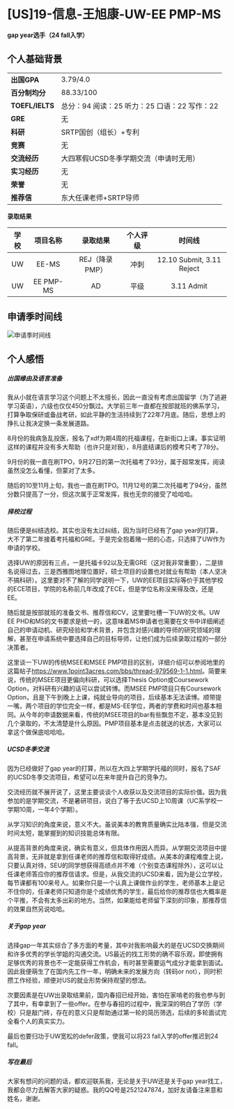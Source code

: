 # \[US\]19-信息-王旭康-UW-EE PMP-MS

**gap year选手（24 fall入学）**

## **个人基础背景**

|                 |                                              |
| --------------- | -------------------------------------------- |
| **出国GPA**     | 3.79/4.0                                     |
| **百分制均分**  | 88.33/100                                    |
| **TOEFL/IELTS** | 总分：94 阅读：25 听力：25 口语：22 写作：22 |
| **GRE**         | 无                                           |
| **科研**        | SRTP国创（组长）+专利                        |
| **竞赛**        | 无                                           |
| **交流经历**    | 大四寒假UCSD冬季学期交流（申请时无用）       |
| **实习经历**    | 无                                           |
| **荣誉**        | 无                                           |
| **推荐信**      | 东大任课老师+SRTP导师                        |

**录取结果**

| **学校** | **项目名称** |  **录取结果**   | **个人评级** |        **时间线**         |
| :------: | :----------: | :-------------: | :----------: | :-----------------------: |
|    UW    |    EE-MS     | REJ（降录 PMP） |     冲刺     | 12.10 Submit, 3.11 Reject |
|    UW    |  EE PMP-MS   |       AD        |     平级     |        3.11 Admit         |

## 申请季时间线

![申请季时间线](https://i.imgur.com/AC6w7bI.png)

## **个人感悟**

##### 出国缘由及语言准备

我从小就在语言学习这个问题上不太擅长，因此一直没有考虑出国留学（为了逃避学习英语），六级也仅仅450分飘过。大学前三年一直都在按部就班的佛系学习，打算争取保研或备战考研，如此平静的生活持续到了22年7月底。随后，思想上的挣扎让我决定换一条发展道路。

8月份的我病急乱投医，报名了xdf为期4周的托福课程，在新街口上课。事实证明这样的课程并没有多大帮助（也许只是对我），8月底结课后的模考只考了78分。

9月份的我一直在刷TPO，9月27日的第一次托福考了93分，属于超常发挥，阅读虽然没怎么看懂，但蒙对了太多。

随后的10至11月上旬，我也一直在刷TPO。11月12号的第二次托福考了94分，虽然分数只提高了一分，但这次属于正常发挥，我也无奈的接受了哈哈哈。

##### 择校过程

随后便是纠结选校。其实也没有太过纠结，因为当时已经有了gap year的打算，大不了第二年接着考托福和GRE。于是完全抱着赌一把的心态，只选择了UW作为申请的学校。

选择UW的原因有三点，一是托福卡92以及无需GRE（这对我非常重要），二是排名说得过去，三是西雅图地理位置好，硕士项目的设置也对就业有帮助（本人坚决不搞科研）。这里要对不了解的同学说明一下，UW的EE项目实际等价于其他学校的ECE项目，学院的名称前几年改成了ECE，但是学位名称没来得及改，还是EE。

随后就是按部就班的准备文书、推荐信和CV，这里要吐槽一下UW的文书。UW EE PHD和MS的文书要求是统一的，这意味着MS申请者也需要在文书中详细阐述自己的申请动机、研究经验和学术背景，并包含对感兴趣的导师的研究领域的理解，甚至在申请系统中要选择自己的目标导师，让他们成为后续录取过程的一部分决策者。

这里谈一下UW的传统MSEE和MSEE PMP项目的区别，详细介绍可以参阅地里的这篇帖子<https://www.1point3acres.com/bbs/thread-979569-1-1.html>。简要来说，传统的MSEE项目更偏向科研，可以选择Thesis Option或Coursework Option，对科研有兴趣的话可以尝试转博。而MSEE PMP项目只有Coursework Option，且是下午到晚上上课，纯就业导向的项目，后续基本无法读博。顺带提一嘴，两个项目的学位完全一样，都是MS-EE学位，两者的学费和时间也基本相同。从今年的申请数据来看，传统的MSEE项目的bar有些飘忽不定，基本没见到几个录取的，不太清楚是什么原因。PMP项目基本是点击就送的状态，大家可以拿这个做保底哈哈哈。

##### UCSD冬季交流

因为已经做好了gap year的打算，所以在大四上学期学托福的同时，报名了SAF的UCSD冬季交流项目，希望可以在来年提升自己的竞争力。

交流经历就不展开说了，这里主要谈谈个人收获以及交流项目的实际价值。因为我参加的是学期交流，不是暑研项目，说白了等于去UCSD上10周课（UC系学校一学期10周，一年4个学期）。

从学习知识的角度来说，意义不大。虽说美本的教育质量确实比陆本强，但是交流时间太短，能掌握到的知识技能总体有限。

从提高背景的角度来说，确实有意义，但具体作用因人而异。从学期交流项目中提高背景，无非就是拿到任课老师的推荐信和取得好成绩。从美本的课程难度上说，只要认真对待，SEU的同学想获得高绩点并不难（个别变态课程除外），这可以让任课老师答应你的推荐信请求。但是，从我交流的UCSD来看，因为是公立学校，每节课都有100来号人。如果你只是一个认真上课做作业的学生，老师基本上是记不住你的，任课老师只知道你是个成绩优秀的学生，最后给你的推荐信也大概率是个平推，不会有太多出彩的地方。当然，如果能给老师留下深刻的印象，那推荐信的效果自然另说哈哈。

##### 关于gap year

选择gap一年其实综合了多方面的考量，其中对我影响最大的是在UCSD交换期间和许多优秀的学长学姐的沟通交流。US最近的找工形势的确不容乐观，即使拥有足够优秀的背景也不一定能获得工作机会，有时甚至需要运气成分才能拿到面试。因此我便萌生了在国内先工作一年，明确未来的发展方向（转码or not），同时积攒工作经验，顺便对US的就业形势保持观望的想法。

次要因素是在UW出录取结果前，国内春招已经开始，害怕在家啃老的我也参与到了其中，有幸拿到了一些offer。在参与春招的过程中，我深深的明白了学历（学校）只是敲门砖，存在的意义只是帮助通过第一轮的简历筛选，后续的多轮面试完全看个人的真实实力。

最后也要归功于UW宽松的defer政策，使我可以将23 fall入学的offer推迟到24 fall。

##### 写在最后

大家有想问的问题的话，都欢迎联系我，无论是关于UW还是关于gap year找工，我都会尽力去解答大家的疑惑。我的QQ号是2521247874，加好友请备注来意和姓名，谢谢。
